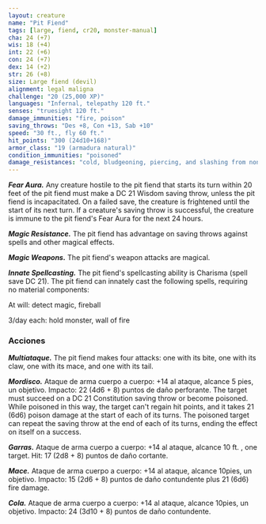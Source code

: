 ```yaml
---
layout: creature
name: "Pit Fiend"
tags: [large, fiend, cr20, monster-manual]
cha: 24 (+7)
wis: 18 (+4)
int: 22 (+6)
con: 24 (+7)
dex: 14 (+2)
str: 26 (+8)
size: Large fiend (devil)
alignment: legal maligna
challenge: "20 (25,000 XP)"
languages: "Infernal, telepathy 120 ft."
senses: "truesight 120 ft."
damage_immunities: "fire, poison"
saving_throws: "Des +8, Con +13, Sab +10"
speed: "30 ft., fly 60 ft."
hit_points: "300 (24d10+168)"
armor_class: "19 (armadura natural)"
condition_immunities: "poisoned"
damage_resistances: "cold, bludgeoning, piercing, and slashing from nonmagical weapons that aren't silvered"
---
```


***Fear Aura.*** Any creature hostile to the pit fiend that starts its turn within 20 feet of the pit fiend must make a DC 21 Wisdom saving throw, unless the pit fiend is incapacitated. On a failed save, the creature is frightened until the start of its next turn. If a creature's saving throw is successful, the creature is immune to the pit fiend's Fear Aura for the next 24 hours.

***Magic Resistance.*** The pit fiend has advantage on saving throws against spells and other magical effects.

***Magic Weapons.*** The pit fiend's weapon attacks are magical.

***Innate Spellcasting.*** The pit fiend's spellcasting ability is Charisma (spell save DC 21). The pit fiend can innately cast the following spells, requiring no material components:

At will: detect magic, fireball

3/day each: hold monster, wall of fire

### Acciones

***Multiataque.*** The pit fiend makes four attacks: one with its bite, one with its claw, one with its mace, and one with its tail.

***Mordisco.*** Ataque de arma cuerpo a cuerpo: +14 al ataque, alcance 5 pies, un objetivo. Impacto: 22 (4d6 + 8) puntos de daño perforante. The target must succeed on a DC 21 Constitution saving throw or become poisoned. While poisoned in this way, the target can't regain hit points, and it takes 21 (6d6) poison damage at the start of each of its turns. The poisoned target can repeat the saving throw at the end of each of its turns, ending the effect on itself on a success.

***Garras.*** Ataque de arma cuerpo a cuerpo: +14 al ataque, alcance 10 ft. , one target. Hit: 17 (2d8 + 8) puntos de daño cortante.

***Mace.*** Ataque de arma cuerpo a cuerpo: +14 al ataque, alcance 10pies, un objetivo. Impacto: 15 (2d6 + 8) puntos de daño contundente plus 21 (6d6) fire damage.

***Cola.*** Ataque de arma cuerpo a cuerpo: +14 al ataque, alcance 10pies, un objetivo. Impacto: 24 (3d10 + 8) puntos de daño contundente.